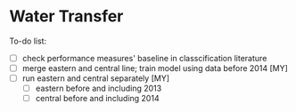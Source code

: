 # Water Transfer

To-do list:

- [ ] check performance measures' baseline in classcification literature
- [ ] merge eastern and central line; train model using data before 2014 [MY]
- [ ] run eastern and central separately [MY]
  - [ ] eastern before and including 2013
  - [ ] central before and including 2014
